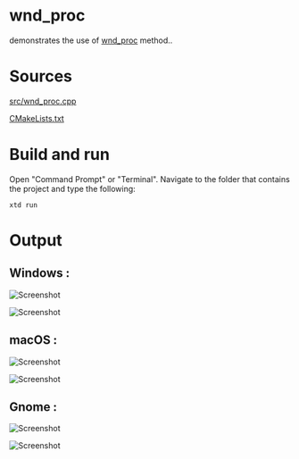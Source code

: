 # wnd_proc

demonstrates the use of [wnd_proc](../src/xtd_forms/include/xtd/forms/control.hpp) method..

# Sources

[src/wnd_proc.cpp](src/wnd_proc.cpp)

[CMakeLists.txt](CMakeLists.txt)

# Build and run

Open "Command Prompt" or "Terminal". Navigate to the folder that contains the project and type the following:

```shell
xtd run
```

# Output

## Windows :

![Screenshot](../../../docs/pictures/examples/wnd_proc_w.png)

![Screenshot](../../../docs/pictures/examples/wnd_proc_wd.png)

## macOS :

![Screenshot](../../../docs/pictures/examples/wnd_proc_m.png)

![Screenshot](../../../docs/pictures/examples/wnd_proc_md.png)

## Gnome :

![Screenshot](../../../docs/pictures/examples/wnd_proc_g.png)

![Screenshot](../../../docs/pictures/examples/wnd_proc_gd.png)
